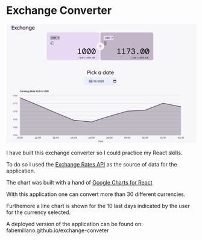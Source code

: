 # Exchange Converter 

<img src="./Exchange.png">

I have built this exchange converter so I could practice my React skills.

To do so I used the [Exchange Rates API](https://exchangeratesapi.io/) as the source of data for the application.

The chart was built with a hand of [Google Charts for React](https://react-google-charts.com/)

With this application one can convert more than 30 different currencies. 

Furthemore a line chart is shown for the 10 last days indicated by the user for the currency selected.

A deployed version of the application can be found on: fabemiliano.github.io/exchange-conveter
